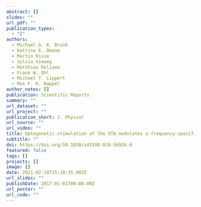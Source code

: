 ```yaml
---
abstract: []
slides: ""
url_pdf: ""
publication_types:
  - "2"
authors:
  - Michael G. K. Brunk
  - Katrina E. Deane
  - Martin Kisse
  - Sylvia Vieweg
  - Matthias Deliano
  - Frank W. Ohl
  - Michael T. Lippert
  - Max F. K. Happel
author_notes: []
publication: Scientific Reports
summary: ""
url_dataset: ""
url_project: ""
publication_short: J. Physiol
url_source: ""
url_video: ""
title: Optogenetic stimulation of the VTA modulates a frequency-specific gain of thalamocortical inputs in infragranular layers of the auditory cortex
subtitle: ""
doi: https://doi.org/10.1038/s41598-019-56926-6
featured: false
tags: []
projects: []
image: []
date: 2021-02-18T15:18:35.083Z
url_slides: ""
publishDate: 2017-01-01T00:00:00Z
url_poster: ""
url_code: ""
---
```


